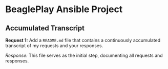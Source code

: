 
# BeaglePlay Ansible Project

## Accumulated Transcript

**Request 1:** Add a `README.md` file that contains a continuously accumulated transcript of my requests and your responses.

_Response:_ This file serves as the initial step, documenting all requests and responses.
